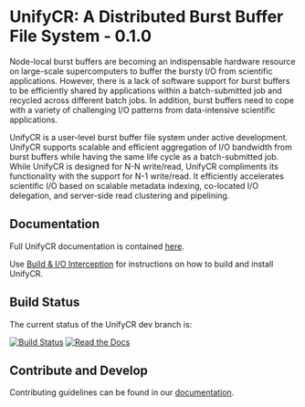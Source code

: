 # UnifyCR: A Distributed Burst Buffer File System - 0.1.0

Node-local burst buffers are becoming an indispensable hardware resource on
large-scale supercomputers to buffer the bursty I/O from scientific
applications. However, there is a lack of software support for burst buffers to
be efficiently shared by applications within a batch-submitted job and recycled
across different batch jobs. In addition, burst buffers need to cope with a
variety of challenging I/O patterns from data-intensive scientific
applications.

UnifyCR is a user-level burst buffer file system under active development.
UnifyCR supports scalable and efficient aggregation of I/O bandwidth from burst
buffers while having the same life cycle as a batch-submitted job. While UnifyCR
is designed for N-N write/read, UnifyCR compliments its functionality with the
support for N-1 write/read. It efficiently accelerates scientific I/O based on
scalable metadata indexing, co-located I/O delegation, and server-side read
clustering and pipelining.

## Documentation
Full UnifyCR documentation is contained [here](https://unifycr.readthedocs.io).

Use [Build & I/O Interception](http://unifycr.readthedocs.io/en/latest/build-intercept.html)
for instructions on how to build and install UnifyCR.

## Build Status
The current status of the UnifyCR dev branch is:

[![Build Status](https://api.travis-ci.org/LLNL/UnifyCR.png?branch=dev)](https://travis-ci.org/LLNL/UnifyCR)
[![Read the Docs](https://readthedocs.org/projects/unifycr/badge/?version=dev)](https://unifycr.readthedocs.io)

## Contribute and Develop
Contributing guidelines can be found in our
[documentation](https://unifycr.readthedocs.io/en/dev/style-guides.html).
